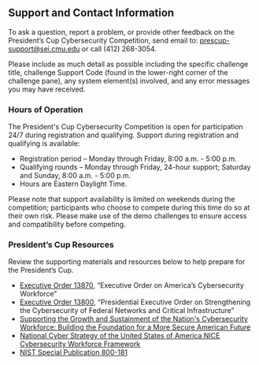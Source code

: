 ﻿
## Support and Contact Information
To ask a question, report a problem, or provide other feedback on the President’s Cup Cybersecurity Competition, send email to: prescup-support@sei.cmu.edu or call (412) 268-3054.

Please include as much detail as possible including the specific challenge title, challenge Support Code (found in the lower-right corner of the challenge pane), any system element(s) involved, and any error messages you may have received.

### Hours of Operation

The President's Cup Cybersecurity Competition is open for participation 24/7 during registration and qualifying. Support during registration and qualifying is available:

- Registration period – Monday through Friday, 8:00 a.m. - 5:00 p.m.
- Qualifying rounds – Monday through Friday, 24-hour support; Saturday and Sunday, 8:00 a.m. - 5:00 p.m.
- Hours are Eastern Daylight Time.

Please note that support availability is limited on weekends during the competition; participants who choose to compete during this time do so at their own risk. Please make use of the demo challenges to ensure access and compatibility before competing.


### President’s Cup Resources

Review the supporting materials and resources below to help prepare for the President’s Cup.

 - [Executive Order 13870](https://www.whitehouse.gov/presidential-actions/executive-order-americas-cybersecurity-workforce/), “Executive Order on America’s Cybersecurity Workforce”
 - [Executive Order 13800](https://www.whitehouse.gov/presidential-actions/presidential-executive-order-strengthening-cybersecurity-federal-networks-critical-infrastructure/), “Presidential Executive Order on Strengthening the Cybersecurity of Federal Networks and Critical   Infrastructure”
 - [Supporting the Growth and Sustainment of the Nation's Cybersecurity Workforce: Building the Foundation for a More Secure American Future](https://www.dhs.gov/publication/supporting-growth-and-sustainment-nations-cybersecurity-workforce)
 - [National Cyber Strategy of the United States of America NICE Cybersecurity Workforce Framework](https://www.whitehouse.gov/wp-content/uploads/2018/09/National-Cyber-Strategy.pdf)
 - [NIST Special Publication 800-181](https://nvlpubs.nist.gov/nistpubs/SpecialPublications/NIST.SP.800-181.pdf)
